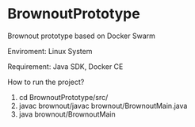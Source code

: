 # BrownoutPrototype
Brownout prototype based on Docker Swarm


Enviroment: Linux System

Requirement: Java SDK, Docker CE

How to run the project?
1. cd BrownoutPrototype/src/
2. javac brownout/javac brownout/BrownoutMain.java
3. java brownout/BrownoutMain
